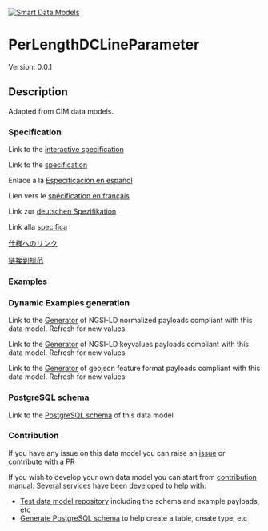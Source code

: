[![Smart Data Models](https://smartdatamodels.org/wp-content/uploads/2022/01/SmartDataModels_logo.png "Logo")](https://smartdatamodels.org)
# PerLengthDCLineParameter
Version: 0.0.1

## Description 

Adapted from CIM data models. 
### Specification

Link to the [interactive specification](https://swagger.lab.fiware.org/?url=https://smart-data-models.github.io/dataModel.EnergyCIM/PerLengthDCLineParameter/swagger.yaml)

Link to the [specification](https://github.com/smart-data-models/dataModel.EnergyCIM/blob/master/PerLengthDCLineParameter/doc/spec.md)

Enlace a la [Especificación en español](https://github.com/smart-data-models/dataModel.EnergyCIM/blob/master/PerLengthDCLineParameter/doc/spec_ES.md)

Lien vers le [spécification en français](https://github.com/smart-data-models/dataModel.EnergyCIM/blob/master/PerLengthDCLineParameter/doc/spec_FR.md)

Link zur [deutschen Spezifikation](https://github.com/smart-data-models/dataModel.EnergyCIM/blob/master/PerLengthDCLineParameter/doc/spec_DE.md)

Link alla [specifica](https://github.com/smart-data-models/dataModel.EnergyCIM/blob/master/PerLengthDCLineParameter/doc/spec_IT.md)

[仕様へのリンク](https://github.com/smart-data-models/dataModel.EnergyCIM/blob/master/PerLengthDCLineParameter/doc/spec_JA.md)

[链接到规范](https://github.com/smart-data-models/dataModel.EnergyCIM/blob/master/PerLengthDCLineParameter/doc/spec_ZH.md)
### Examples
### Dynamic Examples generation

Link to the [Generator](https://smartdatamodels.org/extra/ngsi-ld_generator.php?schemaUrl=https://raw.githubusercontent.com/smart-data-models/dataModel.EnergyCIM/master/PerLengthDCLineParameter/schema.json&email=info@smartdatamodels.org) of NGSI-LD normalized payloads compliant with this data model. Refresh for new values

Link to the [Generator](https://smartdatamodels.org/extra/ngsi-ld_generator_keyvalues.php?schemaUrl=https://raw.githubusercontent.com/smart-data-models/dataModel.EnergyCIM/master/PerLengthDCLineParameter/schema.json&email=info@smartdatamodels.org) of NGSI-LD keyvalues payloads compliant with this data model. Refresh for new values

Link to the [Generator](https://smartdatamodels.org/extra/geojson_features_generator.php?schemaUrl=https://raw.githubusercontent.com/smart-data-models/dataModel.EnergyCIM/master/PerLengthDCLineParameter/schema.json&email=info@smartdatamodels.org) of geojson feature format payloads compliant with this data model. Refresh for new values
### PostgreSQL schema

Link to the [PostgreSQL schema](https://smart-data-models.github.io/dataModel.EnergyCIM/PerLengthDCLineParameter/schema.sql) of this data model
### Contribution

 If you have any issue on this data model you can raise an [issue](https://github.com/smart-data-models/dataModel.EnergyCIM/issues)  or contribute with a [PR](https://github.com/smart-data-models/dataModel.EnergyCIM/pulls)

 If you wish to develop your own data model you can start from [contribution manual](https://bit.ly/contribution_manual). Several services have been developed to help with: 
 - [Test data model repository](https://smartdatamodels.org/index.php/data-models-contribution-api/) including the schema and example payloads, etc
 - [Generate PostgreSQL schema](https://smartdatamodels.org/index.php/sql-service/) to help create a table, create type, etc